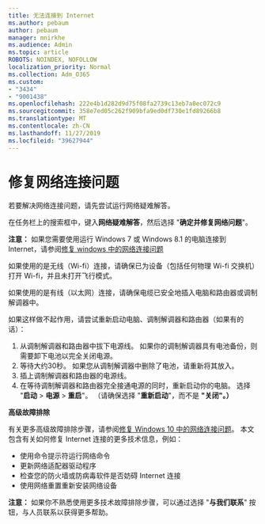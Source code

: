 ```yaml
---
title: 无法连接到 Internet
ms.author: pebaum
author: pebaum
manager: mnirkhe
ms.audience: Admin
ms.topic: article
ROBOTS: NOINDEX, NOFOLLOW
localization_priority: Normal
ms.collection: Adm_O365
ms.custom:
- "3434"
- "9001438"
ms.openlocfilehash: 222e4b1d282d9d75f08fa2739c13eb7a0ec072c9
ms.sourcegitcommit: 358e7ed05c262f909bfa9ed0df730e1fd89266b8
ms.translationtype: MT
ms.contentlocale: zh-CN
ms.lasthandoff: 11/27/2019
ms.locfileid: "39627944"
---
```

# <a name="fix-network-connection-issues"></a>修复网络连接问题

若要解决网络连接问题，请先尝试运行网络疑难解答。 

在任务栏上的搜索框中，键入**网络疑难解答**，然后选择 "**确定并修复网络问题**"。

**注意：** 如果您需要使用运行 Windows 7 或 Windows 8.1 的电脑连接到 Internet，请参阅[修复 windows 中的网络连接问题](https://support.microsoft.com/help/15287) 

如果使用的是无线（Wi-fi）连接，请确保已为设备（包括任何物理 Wi-fi 交换机）打开 Wi-fi，并且未打开飞行模式。

如果使用的是有线（以太网）连接，请确保电缆已安全地插入电脑和路由器或调制解调器中。

如果这样做不起作用，请尝试重新启动电脑、调制解调器和路由器（如果有的话）：

1. 从调制解调器和路由器中拔下电源线。 如果你的调制解调器具有电池备份，则需要卸下电池以完全关闭电源。
2. 等待大约30秒。 如果您从调制解调器中删除了电池，请重新将其放入。
3. 插上调制解调器和路由器的电源线。
4. 在等待调制解调器和路由器完全接通电源的同时，重新启动你的电脑。 选择 "**启动** > **电源** > **重启**"。 （请确保选择 "**重新启动**"，而不是 **"关闭"。）**

**高级故障排除**

有关更多高级故障排除步骤，请参阅[修复 Windows 10 中的网络连接问题](https://support.microsoft.com/help/10741?ocid=SMC10741%2F)。 本文包含有关如何修复 Internet 连接的更多技术信息，例如：

- 使用命令提示符运行网络命令
- 更新网络适配器驱动程序
- 检查您的防火墙或防病毒软件是否妨碍 Internet 连接
- 使用网络重置重新安装网络设备

**注意：** 如果你不熟悉使用更多技术故障排除步骤，可以通过选择 "**与我们联系**" 按钮，与人员联系以获得更多帮助。